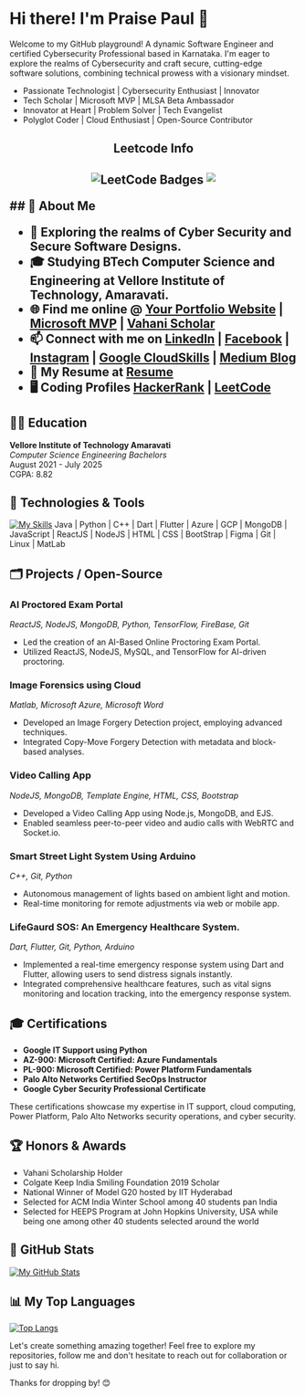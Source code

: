 # Hi there! I'm Praise Paul 👋

Welcome to my GitHub playground! A dynamic Software Engineer and certified Cybersecurity Professional based in Karnataka. I'm eager to explore the realms of Cybersecurity and craft secure, cutting-edge software solutions, combining technical prowess with a visionary mindset.

- Passionate Technologist | Cybersecurity Enthusiast | Innovator
- Tech Scholar | Microsoft MVP | MLSA Beta Ambassador
- Innovator at Heart | Problem Solver | Tech Evangelist
- Polyglot Coder | Cloud Enthusiast | Open-Source Contributor

<h2 align="center">Leetcode Info<h2>  
<p align="center">
  <img src="https://leetcode-badge-showcase.vercel.app/api?username=Praisepaul&theme=dark" alt="LeetCode Badges"/>
  <img align=top flex-grow=1 src="https://leetcard.jacoblin.cool/Praisepaul?theme=dark&font=Nunito&ext=heatmap" />  
</p>
## 🚀 About Me

- 🌱 Exploring the realms of Cyber Security and Secure Software Designs.
- 🎓 Studying BTech Computer Science and Engineering at Vellore Institute of Technology, Amaravati.
- 🌐 Find me online @ [Your Portfolio Website](https://praisepaul.live) | [Microsoft MVP](https://mvp.microsoft.com/en-US/studentambassadors/profile/4ef8573a-1ecf-43e0-bcf8-da9f9c6888c0) | [Vahani Scholar](https://www.vahanischolarship.com/2021)
- 📫 Connect with me on [LinkedIn](https://www.linkedin.com/in/praise-paul) | [Facebook](https://www.facebook.com/praise4jesuschrist) | [Instagram](https://www.instagram.com/_praise_paul) | [Google CloudSkills](https://www.cloudskillsboost.google/public_profiles/2b45670d-7cb9-4a9b-81d1-47db32425fef) | [Medium Blog](https://medium.com/@praise20024christ)
- 📄 My Resume at [Resume](https://shorturl.at/kxLW5)
- 🖥️ Coding Profiles [HackerRank](https://www.hackerrank.com/profile/praise20024chri1) | [LeetCode](https://leetcode.com/Praisepaul/)

## 🧑‍🎓 Education
   **Vellore Institute of Technology Amaravati**  
      *Computer Science Engineering Bachelors*  
      August 2021 - July 2025  
      CGPA: 8.82

## 🔧 Technologies & Tools

[![My Skills](https://skillicons.dev/icons?i=java,python,cpp,dart,flutter,azure,gcp,mongodb,js,react,nodejs,html,css,bootstrap,figma,git,linux,matlab&perline=20)](https://skillicons.dev)
Java | Python | C++ | Dart | Flutter | Azure | GCP | MongoDB | JavaScript | ReactJS | NodeJS | HTML | CSS | BootStrap | Figma | Git | Linux | MatLab 

## 🗂️ Projects / Open-Source
### AI Proctored Exam Portal
*ReactJS, NodeJS, MongoDB, Python, TensorFlow, FireBase, Git*
- Led the creation of an AI-Based Online Proctoring Exam Portal.
- Utilized ReactJS, NodeJS, MySQL, and TensorFlow for AI-driven proctoring.

### Image Forensics using Cloud
*Matlab, Microsoft Azure, Microsoft Word*
- Developed an Image Forgery Detection project, employing advanced techniques.
- Integrated Copy-Move Forgery Detection with metadata and block-based analyses.

### Video Calling App
*NodeJS, MongoDB, Template Engine, HTML, CSS, Bootstrap*
- Developed a Video Calling App using Node.js, MongoDB, and EJS.
- Enabled seamless peer-to-peer video and audio calls with WebRTC and Socket.io.

### Smart Street Light System Using Arduino
*C++, Git, Python*
- Autonomous management of lights based on ambient light and motion.
- Real-time monitoring for remote adjustments via web or mobile app.

### LifeGaurd SOS: An Emergency Healthcare System.
*Dart, Flutter, Git, Python, Arduino*
- Implemented a real-time emergency response system using Dart and Flutter, allowing users to send distress signals instantly.
- Integrated comprehensive healthcare features, such as vital signs monitoring and location tracking, into the emergency response system.

## 🎓 Certifications
- **Google IT Support using Python**
- **AZ-900: Microsoft Certified: Azure Fundamentals**
- **PL-900: Microsoft Certified: Power Platform Fundamentals**
- **Palo Alto Networks Certified SecOps Instructor**
- **Google Cyber Security Professional Certificate**

These certifications showcase my expertise in IT support, cloud computing, Power Platform, Palo Alto Networks security operations, and cyber security.

## 🏆 Honors & Awards
- Vahani Scholarship Holder
- Colgate Keep India Smiling Foundation 2019 Scholar
- National Winner of Model G20 hosted by IIT Hyderabad
- Selected for ACM India Winter School among 40 students pan India
- Selected for HEEPS Program at John Hopkins University, USA while being one among other 40 students selected around the world
  
## 🌟 GitHub Stats

[![My GitHub Stats](https://github-readme-stats.vercel.app/api?username=Praisepaul&show_icons=true&hide_title=true&hide_border=true&count_private=true)](https://github.com/Praisepaul)

## 📊 My Top Languages

[![Top Langs](https://github-readme-stats.vercel.app/api/top-langs/?username=Praisepaul&layout=compact&hide_border=true)](https://github.com/Praisepaul)

Let's create something amazing together! Feel free to explore my repositories, follow me and don't hesitate to reach out for collaboration or just to say hi.

Thanks for dropping by! 😊
